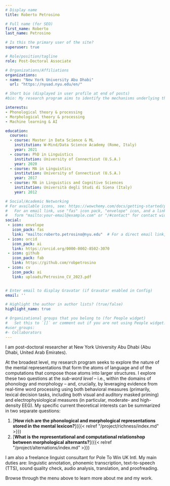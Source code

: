 ```yaml
---
# Display name
title: Roberto Petrosino

# Full name (for SEO)
first_name: Roberto
last_name: Petrosino

# Is this the primary user of the site?
superuser: true

# Role/position/tagline
role: Post-Doctoral Associate

# Organizations/Affiliations
organizations:
- name: "New York University Abu Dhabi"
  url: "https://nyuad.nyu.edu/en/"

# Short bio (displayed in user profile at end of posts)
#bio: My research program aims to identify the mechanisms underlying the processing of words as a way to understand how the smaller abstract units therein – that is, phonemes and morphemes – are organized in the mind. To this end, I use both behavioral measures (primarily, lexical decision tasks, and visual and auditory masked priming) and electrophysiological measures (specifically, EEG).

interests:
- Phonological theory & processing
- Morphological theory & processing
- Machine learning & AI

education:
  courses:
  - course: Master in Data Science & ML
    institution: W-Mind/Data Science Academy (Rome, Italy)
    year: 2021
  - course: PhD in Linguistics
    institution: University of Connecticut (U.S.A.)
    year: 2020
  - course: MA in Linguistics
    institution: University of Connecticut (U.S.A.)
    year: 2017
  - course: MA in Linguistics and Cognitive Sciences
    institution: Università degli Studi di Siena (Italy)
    year: 2012

# Social/Academic Networking
# For available icons, see: https://wowchemy.com/docs/getting-started/page-builder/#icons
#   For an email link, use "fas" icon pack, "envelope" icon, and a link in the
#   form "mailto:your-email@example.com" or "/#contact" for contact widget.
social:
 - icon: envelope
   icon_pack: fas
   link: "mailto:roberto.petrosino@nyu.edu"  # For a direct email link, use "mailto:test@example.org".
 - icon: orcid
   icon_pack: ai
   link: https://orcid.org/0000-0002-8502-3070
 - icon: github
   icon_pack: fab
   link: https://github.com/robpetrosino
 - icon: cv
   icon_pack: ai
   link: uploads/Petrosino_CV_2023.pdf


# Enter email to display Gravatar (if Gravatar enabled in Config)
email: ''

# Highlight the author in author lists? (true/false)
highlight_name: true

# Organizational groups that you belong to (for People widget)
#   Set this to `[]` or comment out if you are not using People widget.
#user_groups:
#- Collaborators
--- 
```

I am post-doctoral researcher at New York University Abu Dhabi (Abu Dhabi, United Arab Emirates). 

At the broadest level, my research program seeks to explore the nature of the mental representations that form the atoms of language and of the computations that compose those atoms into larger structures. I explore these two questions at the _sub-word level_ – i.e., within the domains of phonology and morphology – and, crucially, by leveraging evidence from real-time word processing using both behavioral measures (primarily, lexical decision tasks, including both visual and auditory masked priming) and electrophysiological measures (in particular, moderate- and high-density EEG). My specific current theoretical interests can be summarized in two separate questions:

1. [**How rich are the phonological and morphological representations stored in the mental lexicon?**]({{< relref "/project/richness/index.md" >}})
2. [**What is the representational and computational relationshop between morphological alternants?**]({{< relref "/project/alternations/index.md" >}})

I am also a freelance linguist consultant for Pole To Win UK Intl. My main duties are: linguistic annotation, phonemic transcription, text-to-speech (TTS), sound quality check, audio analysis, translation, and proofreading.

Browse through the menu above to learn more about me and my work.

